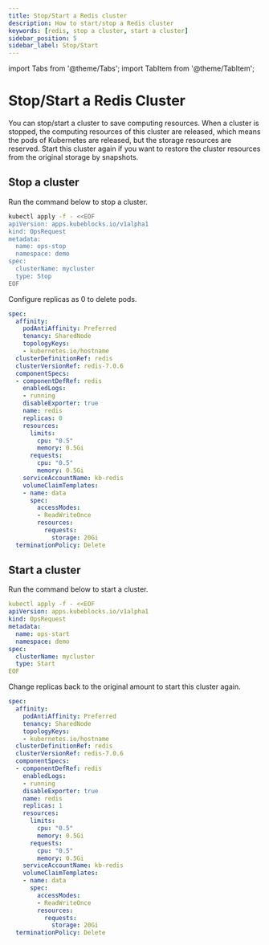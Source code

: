 ```yaml
---
title: Stop/Start a Redis cluster
description: How to start/stop a Redis cluster
keywords: [redis, stop a cluster, start a cluster]
sidebar_position: 5
sidebar_label: Stop/Start
---
```


import Tabs from '@theme/Tabs';
import TabItem from '@theme/TabItem';

# Stop/Start a Redis Cluster

You can stop/start a cluster to save computing resources. When a cluster is stopped, the computing resources of this cluster are released, which means the pods of Kubernetes are released, but the storage resources are reserved. Start this cluster again if you want to restore the cluster resources from the original storage by snapshots.

## Stop a cluster

<Tabs>

<TabItem value="OpsRequest" label="OpsRequest" default>

Run the command below to stop a cluster.

```bash
kubectl apply -f - <<EOF
apiVersion: apps.kubeblocks.io/v1alpha1
kind: OpsRequest
metadata:
  name: ops-stop
  namespace: demo
spec:
  clusterName: mycluster
  type: Stop
EOF
```

</TabItem>

<TabItem value="Edit cluster YAML file" label="Edit cluster YAML file">

Configure replicas as 0 to delete pods.

```yaml
spec:
  affinity:
    podAntiAffinity: Preferred
    tenancy: SharedNode
    topologyKeys:
    - kubernetes.io/hostname
  clusterDefinitionRef: redis
  clusterVersionRef: redis-7.0.6
  componentSpecs:
  - componentDefRef: redis
    enabledLogs:
    - running
    disableExporter: true
    name: redis
    replicas: 0
    resources:
      limits:
        cpu: "0.5"
        memory: 0.5Gi
      requests:
        cpu: "0.5"
        memory: 0.5Gi
    serviceAccountName: kb-redis
    volumeClaimTemplates:
    - name: data
      spec:
        accessModes:
        - ReadWriteOnce
        resources:
          requests:
            storage: 20Gi
  terminationPolicy: Delete
```

</TabItem>

</Tabs>

## Start a cluster
  
<Tabs>

<TabItem value="OpsRequest" label="OpsRequest" default>

Run the command below to start a cluster.

```yaml
kubectl apply -f - <<EOF
apiVersion: apps.kubeblocks.io/v1alpha1
kind: OpsRequest
metadata:
  name: ops-start
  namespace: demo
spec:
  clusterName: mycluster
  type: Start
EOF 
```

</TabItem>

<TabItem value="Edit cluster YAML file" label="Edit cluster YAML file">

Change replicas back to the original amount to start this cluster again.

```yaml
spec:
  affinity:
    podAntiAffinity: Preferred
    tenancy: SharedNode
    topologyKeys:
    - kubernetes.io/hostname
  clusterDefinitionRef: redis
  clusterVersionRef: redis-7.0.6
  componentSpecs:
  - componentDefRef: redis
    enabledLogs:
    - running
    disableExporter: true
    name: redis
    replicas: 1
    resources:
      limits:
        cpu: "0.5"
        memory: 0.5Gi
      requests:
        cpu: "0.5"
        memory: 0.5Gi
    serviceAccountName: kb-redis
    volumeClaimTemplates:
    - name: data
      spec:
        accessModes:
        - ReadWriteOnce
        resources:
          requests:
            storage: 20Gi
  terminationPolicy: Delete
```

</TabItem>

</Tabs>
